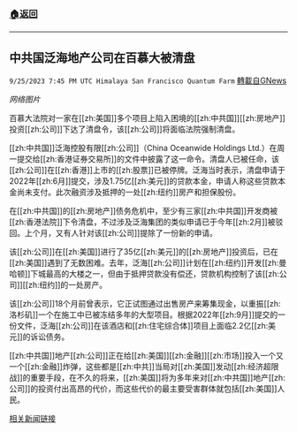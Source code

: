 ###  [:house:返回](README.md)
---


## 中共国泛海地产公司在百慕大被清盘
`9/25/2023 7:45 PM UTC Himalaya San Francisco Quantum Farm` [轉載自GNews](https://gnews.org/articles/1739595)

*网络图片*

百慕大法院对一家在[[zh:美国]]多个项目上陷入困境的[[zh:中共国]][[zh:房地产]]投资[[zh:公司]]下达了清盘令，该[[zh:公司]]将面临法院强制清盘。

[[zh:中共国]]泛海控股有限[[zh:公司]]（China Oceanwide Holdings Ltd.）在周一提交给[[zh:香港证券交易所]]的文件中披露了这一命令。清盘人已被任命，该[[zh:公司]]在[[zh:香港]]上市的[[zh:股票]]已被停牌。泛海当时表示，清盘申请于2022年[[zh:6月]]提交，涉及1.75亿[[zh:美元]]的贷款本金，申请人称这些贷款本金尚未支付。此次融资涉及抵押的一处[[zh:纽约]]房产和担保股份。

在[[zh:中共国]]的[[zh:房地产]]债务危机中，至少有三家[[zh:中共国]]开发商被[[zh:香港法院]]下令清盘，不过涉及泛海集团的类似申请已于今年[[zh:2月]]被驳回。上个月，又有人针对该[[zh:公司]]提除了一份新的申请。

该[[zh:公司]]在[[zh:美国]]进行了35亿[[zh:美元]]的[[zh:房地产]]投资后，已在[[zh:美国]]遇到了无数困难。去年，泛海[[zh:公司]]计划在[[zh:纽约]]开发[[zh:曼哈顿]]下城最高的大楼之一，但由于抵押贷款没有偿还，贷款机构控制了该[[zh:公司]][[zh:纽约]]的一处房产。

该[[zh:公司]]18个月前曾表示，它正试图通过出售房产来筹集现金，以重振[[zh:洛杉矶]]一个在施工中已被冻结多年的大型项目。根据2022年[[zh:9月]]提交的一份文件，泛海[[zh:公司]]在该酒店和[[zh:住宅综合体]]项目上面临2.2亿[[zh:美元]]的诉讼债务。

[[zh:中共国]]地产[[zh:公司]]正在给[[zh:美国]][[zh:金融]][[zh:市场]]投入一个又一个[[zh:金融]]炸弹，这些都是[[zh:中共]]当局对[[zh:美国]]发动[[zh:经济超限战]]的重要手段，在不久的将来，[[zh:美国]]将为多年来对[[zh:中共国]]地产[[zh:公司]]的投资付出高昂的代价，而这些代价的最主要受害群体就包括[[zh:美国]]人民。

[相关新闻链接](https://www.bnnbloomberg.ca/property-firm-china-oceanwide-gets-liquidation-order-in-bermuda-1.1975722)
